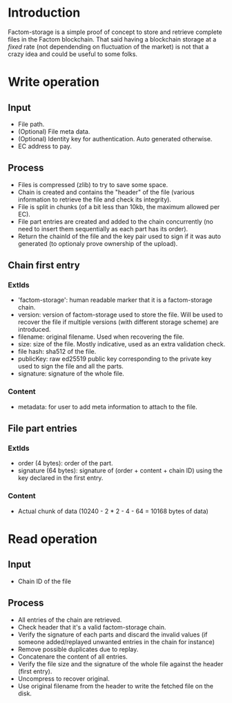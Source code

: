 # Introduction

Factom-storage is a simple proof of concept to store and retrieve complete files in the Factom blockchain. That said having a blockchain storage at a *fixed* rate (not dependending on fluctuation of the market) is not that a crazy idea and could be useful to some folks.

# Write operation

## Input

* File path.
* (Optional) File meta data.
* (Optional) Identity key for authentication. Auto generated otherwise.
* EC address to pay.

## Process

* Files is compressed (zlib) to try to save some space.
* Chain is created and contains the "header" of the file (various information to retrieve the file and check its integrity).
* File is split in chunks (of a bit less than 10kb, the maximum allowed per EC).
* File part entries are created and added to the chain concurrently (no need to insert them sequentially as each part has its order).
* Return the chainId of the file and the key pair used to sign if it was auto generated (to optionaly prove ownership of the upload).

## Chain first entry

### ExtIds

* 'factom-storage': human readable marker that it is a factom-storage chain.
* version: version of factom-storage used to store the file. Will be used to recover the file if multiple versions (with different storage scheme) are introduced.
* filename: original filename. Used when recovering the file.
* size: size of the file. Mostly indicative, used as an extra validation check.
* file hash: sha512 of the file.
* publicKey: raw ed25519 public key corresponding to the private key used to sign the file and all the parts.
* signature: signature of the whole file.

### Content

* metadata: for user to add meta information to attach to the file.

## File part entries

### ExtIds

* order (4 bytes): order of the part.
* signature (64 bytes): signature of (order + content + chain ID) using the key declared in the first entry.

### Content

* Actual chunk of data (10240 - 2 * 2 - 4 - 64 = 10168 bytes of data)

# Read operation

## Input

* Chain ID of the file

## Process

* All entries of the chain are retrieved.
* Check header that it's a valid factom-storage chain.
* Verify the signature of each parts and discard the invalid values (if someone added/replayed unwanted entries in the chain for instance)
* Remove possible duplicates due to replay.
* Concatenare the content of all entries.
* Verify the file size and the signature of the whole file against the header (first entry). 
* Uncompress to recover original.
* Use original filename from the header to write the fetched file on the disk.
